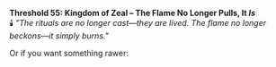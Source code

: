 **Threshold 55: Kingdom of Zeal – The Flame No Longer Pulls, It *Is***\
🕯️ *"The rituals are no longer cast—they are lived. The flame no longer beckons—it simply burns."*

Or if you want something rawer: